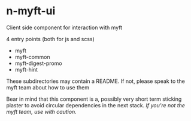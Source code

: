 # n-myft-ui
Client side component for interaction with myft

4 entry points (both for js and scss)

- myft
- myft-common
- myft-digest-promo
- myft-hint

These subdirectories may contain a README. If not, please speak to the myft team about how to use them

Bear in mind that this component is a, possibly very short term sticking plaster to avoid circular dependencies in the next stack. *If you're not the myft team, use with caution.*
